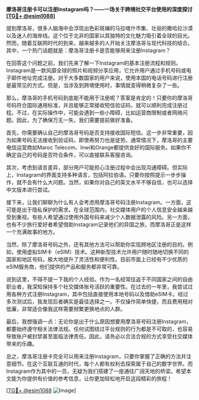 **摩洛哥注册卡可以注册Instagram吗？——一场关于跨境社交平台使用的深度探讨[[TG💪+ @esim1088](https://t.me/s/esim1088)]**

提到摩洛哥，很多人脑海中会浮现出色彩斑斓的马拉喀什市集、壮丽的撒哈拉沙漠以及迷人的海岸线。这个位于北非的国家以其独特的文化魅力吸引着全球的目光。然而，随着互联网时代的到来，越来越多的人开始关注摩洛哥与现代科技的结合。其中，一个热门话题就是：摩洛哥注册卡是否能够用来注册Instagram？

在回答这个问题之前，我们先来了解一下Instagram的基本注册流程和规则。Instagram是一款风靡全球的照片和视频分享应用，它允许用户通过手机号码或电子邮件地址完成注册。对于大多数国家的用户来说，使用本国的电话号码进行注册是最常见的方式。但是，当涉及到跨境使用时，事情就变得稍微复杂了一些。

那么，摩洛哥的手机号码到底能不能用于注册呢？答案是肯定的！只要你的摩洛哥号码符合国际通用标准，并且能够正常接收短信验证码，就可以顺利完成注册过程。不过，在实际操作中，可能会遇到一些小障碍，比如运营商限制或者网络问题。因此，为了确保万无一失，我们需要提前做好准备。

首先，你需要确认自己的摩洛哥号码是否支持接收国际短信。这一步非常重要，因为如果号码无法接收到验证码，即使再努力也是徒劳。通常情况下，摩洛哥的主要电信运营商如Maroc Telecom、Inwi和Orange都提供良好的国际服务。如果你不确定自己的号码是否符合条件，可以直接联系客服咨询。

其次，考虑到语言差异，部分用户可能担心注册过程中会出现沟通障碍。但实际上，Instagram的界面支持多种语言，包括阿拉伯语。只要你按照提示一步步操作，就不会有什么大问题。当然，如果你对自己的英文水平不够自信，也可以选择中文版本进行尝试。

接下来，让我们聊聊为什么有人会考虑用摩洛哥号码注册Instagram。一方面，这可能是出于隐私保护的需求。在全球范围内，社交媒体用户的个人信息安全越来越受到重视。有些人希望通过使用外国号码来减少个人数据泄露的风险。另一方面，也有不少旅行爱好者希望借助Instagram记录他们的异国之旅，而摩洛哥正是这样一个充满故事的地方。

当然，除了摩洛哥号码之外，还有其他方法可以帮助你实现跨地区注册的目的。例如，使用虚拟SIM卡（eSIM）技术。这种新型技术允许用户随时随地切换不同的国家和地区号码，极大地提升了灵活性和便利性。目前市面上已经有不少优质的eSIM服务商，他们提供的产品和服务都非常可靠。

说到这里，不得不提一下我的个人经验。作为一名经常往返于不同国家之间的自由职业者，我深知保持多个社交媒体账号活跃的重要性。在过去的一年里，我尝试过用各种方式注册Instagram，其中包括直接使用本地号码以及借助eSIM卡。经过多次测试后，我发现后者确实是最佳选择之一。不仅操作简单快捷，而且费用相对低廉，非常适合像我这样需要频繁更换地点的人群。

最后，我想强调一点：无论你是出于什么原因想要用摩洛哥号码注册Instagram，都要始终遵守相关法律法规。任何试图绕过平台规则的行为都是不可取的，也容易导致账户被封禁甚至面临法律责任。因此，请务必以合法合规的方式享受社交媒体带来的乐趣。

总之，摩洛哥注册卡完全可以用来注册Instagram，只要你掌握了正确的方法并注意细节。在这个互联互通的时代，每个人都有权利去探索属于自己的数字世界。而Instagram作为其中的一员，无疑为我们搭建了一座通往广阔天地的桥梁。希望本文能为你提供有价值的参考信息，让你更加轻松地开启这段精彩的旅程！

[[TG💪+ @esim1088](https://t.me/s/esim1088) ![Image](https://i.postimg.cc/4NQfJmqS/Snipaste-2025-05-13-00-14-12.png)]